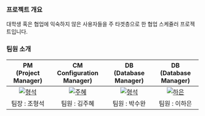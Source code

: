 ### 프로젝트 개요

대학생 혹은 협업에 익숙하지 않은 사용자들을 주 타겟층으로 한 협업 스케쥴러 프로젝트입니다.

### 팀원 소개

| PM<br>(Project Manager) | CM<br>Configuration Manager) | DB<br>(Database Manager) | DB<br>(Database Manager) |
| :------: | :------: | :------: | :------: |
| [![형석](https://github.com/user-attachments/assets/2b4c0bc4-cdb6-4301-8632-6877fdbb09aa)](https://github.com/Passbob) | [![주혜](https://github.com/user-attachments/assets/f1f9d949-571b-41c1-b4fd-c3f23d205ac2)](https://github.com/JUHYE0925) | [![형석](https://github.com/user-attachments/assets/2b4c0bc4-cdb6-4301-8632-6877fdbb09aa)](https://github.com/suwanpp) | [![하은](https://github.com/user-attachments/assets/2a138c95-021e-42c6-9e12-d8d22aad568e)](https://github.com/gkdsm) 
| 팀장 : 조형석 | 팀원 : 김주혜 | 팀원 : 박수완 | 팀원 : 이하은 |
